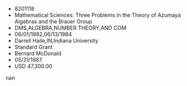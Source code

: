 
* 8201118
* Mathematical Sciences: Three Problems in the Theory of Azumaya Algebras and the Brauer Group
* DMS,ALGEBRA,NUMBER THEORY,AND COM
* 06/01/1982,06/13/1984
* Darrell Haile,IN,Indiana University
* Standard Grant
* Bernard McDonald
* 05/31/1987
* USD 47,300.00

nan
